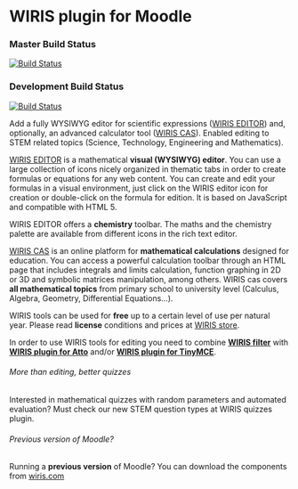 WIRIS plugin for Moodle
==========
### Master Build Status
[![Build Status](https://travis-ci.org/wiris/moodle-atto_wiris.svg?branch=master)](https://travis-ci.org/wiris/moodle-atto_wiris)
### Development Build Status
[![Build Status](https://travis-ci.org/wiris/moodle-atto_wiris.svg?branch=development)](https://travis-ci.org/wiris/moodle-atto_wiris)

Add a fully WYSIWYG editor for scientific expressions ([WIRIS EDITOR](http://www.wiris.com/editor)) and, optionally, an advanced calculator tool ([WIRIS CAS](http://www.wiris.com/cas)). Enabled editing to STEM related topics (Science, Technology, Engineering and Mathematics).

[WIRIS EDITOR](http://www.wiris.com/editor) is a mathematical **visual (WYSIWYG) editor**. You can use a large collection of icons nicely organized in thematic tabs in order to create formulas or equations for any web content. You can create and edit your formulas in a visual environment, just click on the WIRIS editor icon for creation or double-click on the formula for edition. It is based on JavaScript and compatible with HTML 5.

WIRIS EDITOR offers a **chemistry** toolbar. The maths and the chemistry palette are available from different icons in the rich text editor.

[WIRIS CAS](http://www.wiris.com/cas) is an online platform for **mathematical calculations** designed for education. You can access a powerful calculation toolbar through an HTML page that includes integrals and limits calculation, function graphing in 2D or 3D and symbolic matrices manipulation, among others. WIRIS cas covers **all mathematical topics** from primary school to university level (Calculus, Algebra, Geometry, Differential Equations...).

WIRIS tools can be used for **free** up to a certain level of use per natural year. Please read **license** conditions and prices at [WIRIS store](http://www.wiris.com/store).

In order to use WIRIS tools for editing you need to combine **[WIRIS filter](https://github.com/wiris/moodle-filter_wiris)** with **[WIRIS plugin for Atto](https://github.com/wiris/mooodle-atto_wiris)** and/or **[WIRIS plugin for TinyMCE](https://github.com/wiris/moodle-tinymce_tiny_mce_wiris)**.

###### More than editing, better quizzes
Interested in mathematical quizzes with random parameters and automated evaluation?
Must check our new STEM question types at WIRIS quizzes plugin.

###### Previous version of Moodle?
Running a **previous version** of Moodle? You can download the components from [wiris.com](http://www.wiris.com/plugins/moodle/download) 
